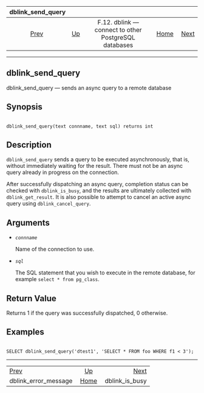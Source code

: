 <!--?xml version="1.0" encoding="UTF-8" standalone="no"?-->

|                        dblink\_send\_query                        |                                                                          |                                                      |                                                       |                                                       |
| :---------------------------------------------------------------: | :----------------------------------------------------------------------- | :--------------------------------------------------: | ----------------------------------------------------: | ----------------------------------------------------: |
| [Prev](contrib-dblink-error-message.html "dblink_error_message")  | [Up](dblink.html "F.12. dblink — connect to other PostgreSQL databases") | F.12. dblink — connect to other PostgreSQL databases | [Home](index.html "PostgreSQL 17devel Documentation") |  [Next](contrib-dblink-is-busy.html "dblink_is_busy") |

***

## dblink\_send\_query

dblink\_send\_query — sends an async query to a remote database

## Synopsis

```

dblink_send_query(text connname, text sql) returns int
```

## Description

`dblink_send_query` sends a query to be executed asynchronously, that is, without immediately waiting for the result. There must not be an async query already in progress on the connection.

After successfully dispatching an async query, completion status can be checked with `dblink_is_busy`, and the results are ultimately collected with `dblink_get_result`. It is also possible to attempt to cancel an active async query using `dblink_cancel_query`.

## Arguments

* *`connname`*

    Name of the connection to use.

* *`sql`*

    The SQL statement that you wish to execute in the remote database, for example `select * from pg_class`.

## Return Value

Returns 1 if the query was successfully dispatched, 0 otherwise.

## Examples

```

SELECT dblink_send_query('dtest1', 'SELECT * FROM foo WHERE f1 < 3');
```

***

|                                                                   |                                                                          |                                                       |
| :---------------------------------------------------------------- | :----------------------------------------------------------------------: | ----------------------------------------------------: |
| [Prev](contrib-dblink-error-message.html "dblink_error_message")  | [Up](dblink.html "F.12. dblink — connect to other PostgreSQL databases") |  [Next](contrib-dblink-is-busy.html "dblink_is_busy") |
| dblink\_error\_message                                            |           [Home](index.html "PostgreSQL 17devel Documentation")          |                                      dblink\_is\_busy |

